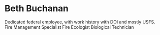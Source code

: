 # Beth Buchanan
Dedicated federal employee, with work history with DOI and mostly USFS.
Fire Management Specialist
Fire Ecologist
Biological Technician


